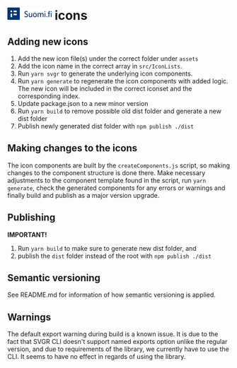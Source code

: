 # <img src="./assets/logoIcons/icon-horizontal.svg" alt="DVV" width="100"/> icons

## Adding new icons

1. Add the new icon file(s) under the correct folder under `assets`
2. Add the icon name in the correct array in `src/IconLists`.
3. Run `yarn svgr` to generate the underlying icon components.
4. Run `yarn generate` to regenerate the icon components with added logic. The new icon will be included in the correct iconset and the corresponding index.
5. Update package.json to a new minor version
6. Run `yarn build` to remove possible old dist folder and generate a new dist folder
7. Publish newly generated dist folder with `npm publish ./dist`

## Making changes to the icons

The icon components are built by the `createComponents.js` script, so making changes to the component structure is done there. Make necessary adjustments to the component template found in the script, run `yarn generate`, check the generated components for any errors or warnings and finally build and publish as a major version upgrade.

## Publishing

**IMPORTANT!**

1. Run `yarn build` to make sure to generate new dist folder, and
2. publish the `dist` folder instead of the root with `npm publish ./dist`

## Semantic versioning

See README.md for information of how semantic versioning is applied.

## Warnings

The default export warning during build is a known issue. It is due to the fact that SVGR CLI doesn't support named exports option unlike the regular version, and due to requirements of the library, we currently have to use the CLI. It seems to have no effect in regards of using the library.

